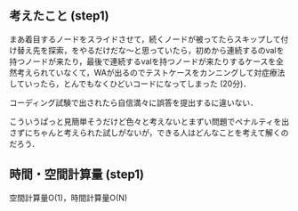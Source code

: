 ## 考えたこと (step1)
まあ着目するノードをスライドさせて，続くノードが被ってたらスキップして付け替え先を探索，をやるだけだな〜と思っていたら，初めから連続するのvalを持つノードが来たり，最後で連続するvalを持つノードが来たりするケースを全然考えられていなくて，WAが出るのでテストケースをカンニングして対症療法していったら，とんでもなくひどいコードになってしまった (20分)．

コーディング試験で出されたら自信満々に誤答を提出するに違いない．

こういうぱっと見簡単そうだけど色々と考えないとまずい問題でペナルティを出さずにちゃんと考えられた試しがないが，できる人はどんなことを考えて解くのだろう．

## 時間・空間計算量 (step1)
空間計算量O(1)，時間計算量O(N)
